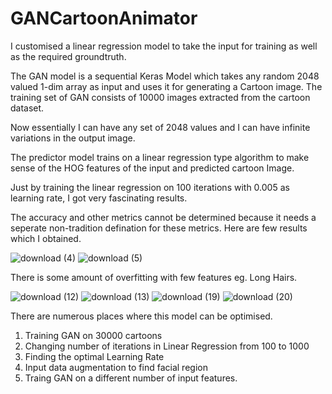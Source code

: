 # GANCartoonAnimator

I customised a linear regression model to take the input for training as well as the required groundtruth.

The GAN model is a sequential Keras Model which takes any random 2048 valued 1-dim array as input and uses it for generating a Cartoon image. The training set of GAN consists of 10000 images extracted from the cartoon dataset.

Now essentially I can have any set of 2048 values and I can have infinite variations in the output image.

The predictor model trains on a linear regression type algorithm to make sense of the HOG features of the input and predicted cartoon Image.

Just by training the linear regression on 100 iterations with 0.005 as learning rate, I got very fascinating results.

The accuracy and other metrics cannot be determined because it needs a seperate non-tradition defination for these metrics.
Here are few results which I obtained.

![download (4)](https://user-images.githubusercontent.com/57591230/125165920-b44a5580-e1b6-11eb-86d1-43c6186c2e4e.png)
![download (5)](https://user-images.githubusercontent.com/57591230/125165923-b6acaf80-e1b6-11eb-8664-2a24d38943c2.png)

There is some amount of overfitting with few features eg. Long Hairs.

![download (12)](https://user-images.githubusercontent.com/57591230/125165938-c4facb80-e1b6-11eb-8756-8efd525a7999.png)
![download (13)](https://user-images.githubusercontent.com/57591230/125165942-c926e900-e1b6-11eb-9af8-09a97fb6da8b.png)
![download (19)](https://user-images.githubusercontent.com/57591230/125165951-dba12280-e1b6-11eb-81f7-785ae1cb9576.png)
![download (20)](https://user-images.githubusercontent.com/57591230/125165953-de9c1300-e1b6-11eb-917c-1cc404565d4a.png)

There are numerous places where this model can be optimised.
1) Training GAN on 30000 cartoons
2) Changing number of iterations in Linear Regression from 100 to 1000
3) Finding the optimal Learning Rate
4) Input data augmentation to find facial region
5) Traing GAN on a different number of input features.

